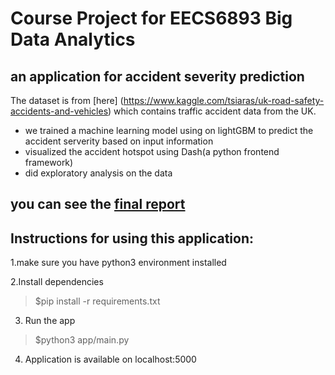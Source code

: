 # Course Project for EECS6893 Big Data Analytics
##  an application for accident severity prediction

The dataset is from [here] (https://www.kaggle.com/tsiaras/uk-road-safety-accidents-and-vehicles) which contains traffic accident data from the UK.

- we trained a machine learning model using on lightGBM to predict the accident serverity based on input information
- visualized the accident hotspot using Dash(a python frontend framework)
- did exploratory analysis on the data 

## you can see the [final report](report/final-report.pdf)

## Instructions for using this application:

1.make sure you have python3 environment installed

2.Install dependencies
> $pip install -r requirements.txt

3. Run the app
> $python3 app/main.py

4. Application is available on localhost:5000


